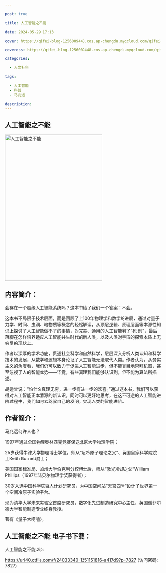 ```yaml
---

post: true

title: 人工智能之不能

date: 2024-05-29 17:13

cover: https://qifei-blog-1256009448.cos.ap-chengdu.myqcloud.com/qifei-blog/653e1ecac458853aef728c6b.jpg

coveross: https://qifei-blog-1256009448.cos.ap-chengdu.myqcloud.com/qifei-blog/653e1ecac458853aef728c6b.jpg

categories:

  - 人文社科

tags:

  - 人工智能
  - 科普
  - 马兆远

description:
---
```


## 人工智能之不能
<img alt="人工智能之不能 " class="aligncenter loaded" data-was-processed="true" decoding="async" fetchpriority="high" height="471" src="https://qifei-blog-1256009448.cos.ap-chengdu.myqcloud.com/qifei-blog/653e1ecac458853aef728c6b.jpg" style="cursor: zoom-in;" width="314"/>

## 内容简介：

会存在一个超级人工智能系统吗？这本书给了我们一个答案：不会。

这本书不局限于技术层面，而是回顾了上100年物理学和数学的进展，通过对量子力学、时间、虫洞、暗物质等概念的轻松解读，从顶层逻辑、原理层面等本源性知识上探讨了人工智能做不了的事情，对完美、通用的人工智能判了“死 刑”，最后落脚在怎样培养适应人工智能共生时代的新人类，以及人类对宇宙的探索本质上无穷尽的现状上。

作者以深厚的学术功底，贯通社会科学和自然科学，层层深入分析人类认知和科学技术的发展，从数学和逻辑本身论证了人工智能无法取代人类。作者认为，从务实主义的角度看，我们仍可以致力于促进人工智能进步，但不能盲目地崇拜机器，甚至忽视了人的智能优势——毕竟，有些真理我们能够认识到，但不能为算法所描述。

胡适曾说：“怕什么真理无穷，进一步有进一步的欢喜。”通过这本书，我们可以获得对人工智能正本清源的新认识，同时可以更好地思考，在这不可逆的人工智能进阶过程中，我们如何去驾驭自己的发明，实现人类的智能进阶。

## 作者简介：

马兆远何许人也？

1997年通过全国物理奥林匹克竞赛保送北京大学物理学院；

25岁获得牛津大学物理博士学位，师从“超冷原子理论之父”、英国皇家科学院院士Keith Burnett爵士；

美国国家标准局、加州大学伯克利分校博士后，师从“激光冷却之父”William Phillips（1997年诺贝尔物理学奖获得者）；

30岁入选中国科学院百人计划研究员，为中国空间站“天宫四号”设计了世界第一个空间冷原子实验平台。

现为清华大学未来实验室首席研究员，数字化先进制造研究中心主任，英国谢菲尔德大学智能制造专业终身教授。

著有《量子大唠嗑》。

## 人工智能之不能 电子书下载：

人工智能之不能.zip: 

https://url40.ctfile.com/f/24033340-1251151816-a417d9?p=7827 (访问密码: 7827)
